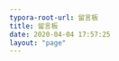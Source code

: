 ```yaml
---
typora-root-url: 留言板
title: 留言板
date: 2020-04-04 17:57:25
layout: "page"
---
```


<html>

<body>
<div id="maindddd" style="width:100%;height:400px;"></div>

 <script src="https://cdn.staticfile.org/echarts/4.3.0/echarts.min.js"></script>
<script>
		setTimeout(function(){
			(function(){
					var myChart = echarts.init(document.getElementById('maindddd'));
				var option = {
					title : {
						text: '编程语言掌握图',
						subtext: '',
						x:'center'
					},
					tooltip : {
						trigger: 'item',
						formatter: '{a}<br/>{b} : {c} ({d}%)'
					},
					legend: {
						x : 'center',
						y : 'bottom',
						data:['HTML','CSS','Javascript','Node','vue','react','Webpack','Gulp','Python']
					},
					toolbox: {
						show : true,
						feature : {
							mark : {show: true},
							dataView : {show: true, readOnly: false},
							magicType : {
								show: true,
								type: ['pie', 'funnel']
							},
							restore : {show: true},
							saveAsImage : {show: true}
						}
					},
					calculable : true,
						series: [{
						name:'熟练度',
						type:'pie',
						radius : [30, 110],
						center : ['50%', '50%'],
						roseType : 'area',
						data:[
							{value:80, name:'HTML'},
							{value:80, name:'CSS'},
							{value:80, name:'Javascript'},
							{value:70, name:'Node'},
							{value:80, name:'vue'},
							{value:30, name:'react'},
							{value:60, name:'Webpack'},
							{value:60, name:'Gulp'},
							{value:20, name:'Python'}
						]
					}]
				};
				myChart.setOption(option);
				})();
		},0)
</script>
</body>
</html>